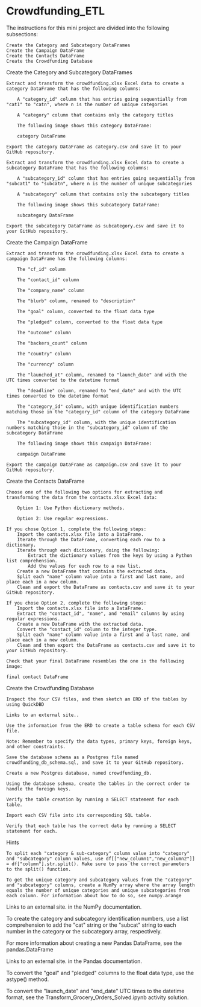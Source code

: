 # Crowdfunding_ETL

The instructions for this mini project are divided into the following subsections:

    Create the Category and Subcategory DataFrames
    Create the Campaign DataFrame
    Create the Contacts DataFrame
    Create the Crowdfunding Database

Create the Category and Subcategory DataFrames

    Extract and transform the crowdfunding.xlsx Excel data to create a category DataFrame that has the following columns:

        A "category_id" column that has entries going sequentially from "cat1" to "catn", where n is the number of unique categories

        A "category" column that contains only the category titles

        The following image shows this category DataFrame:

        category DataFrame

    Export the category DataFrame as category.csv and save it to your GitHub repository.

    Extract and transform the crowdfunding.xlsx Excel data to create a subcategory DataFrame that has the following columns:

        A "subcategory_id" column that has entries going sequentially from "subcat1" to "subcatn", where n is the number of unique subcategories

        A "subcategory" column that contains only the subcategory titles

        The following image shows this subcategory DataFrame:

        subcategory DataFrame

    Export the subcategory DataFrame as subcategory.csv and save it to your GitHub repository.

Create the Campaign DataFrame

    Extract and transform the crowdfunding.xlsx Excel data to create a campaign DataFrame has the following columns:

        The "cf_id" column

        The "contact_id" column

        The "company_name" column

        The "blurb" column, renamed to "description"

        The "goal" column, converted to the float data type

        The "pledged" column, converted to the float data type

        The "outcome" column

        The "backers_count" column

        The "country" column

        The "currency" column

        The "launched_at" column, renamed to "launch_date" and with the UTC times converted to the datetime format

        The "deadline" column, renamed to "end_date" and with the UTC times converted to the datetime format

        The "category_id" column, with unique identification numbers matching those in the "category_id" column of the category DataFrame

        The "subcategory_id" column, with the unique identification numbers matching those in the "subcategory_id" column of the subcategory DataFrame

        The following image shows this campaign DataFrame:

        campaign DataFrame

    Export the campaign DataFrame as campaign.csv and save it to your GitHub repository.

Create the Contacts DataFrame

    Choose one of the following two options for extracting and transforming the data from the contacts.xlsx Excel data:

        Option 1: Use Python dictionary methods.

        Option 2: Use regular expressions.

    If you chose Option 1, complete the following steps:
        Import the contacts.xlsx file into a DataFrame.
        Iterate through the DataFrame, converting each row to a dictionary.
        Iterate through each dictionary, doing the following:
            Extract the dictionary values from the keys by using a Python list comprehension.
            Add the values for each row to a new list.
        Create a new DataFrame that contains the extracted data.
        Split each "name" column value into a first and last name, and place each in a new column.
        Clean and export the DataFrame as contacts.csv and save it to your GitHub repository.

    If you chose Option 2, complete the following steps:
        Import the contacts.xlsx file into a DataFrame.
        Extract the "contact_id", "name", and "email" columns by using regular expressions.
        Create a new DataFrame with the extracted data.
        Convert the "contact_id" column to the integer type.
        Split each "name" column value into a first and a last name, and place each in a new column.
        Clean and then export the DataFrame as contacts.csv and save it to your GitHub repository.

    Check that your final DataFrame resembles the one in the following image:

    final contact DataFrame

Create the Crowdfunding Database

    Inspect the four CSV files, and then sketch an ERD of the tables by using QuickDBD 

    Links to an external site..

    Use the information from the ERD to create a table schema for each CSV file.

    Note: Remember to specify the data types, primary keys, foreign keys, and other constraints.

    Save the database schema as a Postgres file named crowdfunding_db_schema.sql, and save it to your GitHub repository.

    Create a new Postgres database, named crowdfunding_db.

    Using the database schema, create the tables in the correct order to handle the foreign keys.

    Verify the table creation by running a SELECT statement for each table.

    Import each CSV file into its corresponding SQL table.

    Verify that each table has the correct data by running a SELECT statement for each.

Hints

    To split each "category & sub-category" column value into "category" and "subcategory" column values, use df[["new_column1","new_column2"]] = df["column"].str.split(). Make sure to pass the correct parameters to the split() function.

    To get the unique category and subcategory values from the "category" and "subcategory" columns, create a NumPy array where the array length equals the number of unique categories and unique subcategories from each column. For information about how to do so, see numpy.arange 

Links to an external site. in the NumPy documentation.

To create the category and subcategory identification numbers, use a list comprehension to add the "cat" string or the "subcat" string to each number in the category or the subcategory array, respectively.

For more information about creating a new Pandas DataFrame, see the
pandas.DataFrame

Links to an external site. in the Pandas documentation.

To convert the "goal" and "pledged" columns to the float data type, use the astype() method.

To convert the "launch_date" and "end_date" UTC times to the datetime format, see the Transform_Grocery_Orders_Solved.ipynb activity solution.
